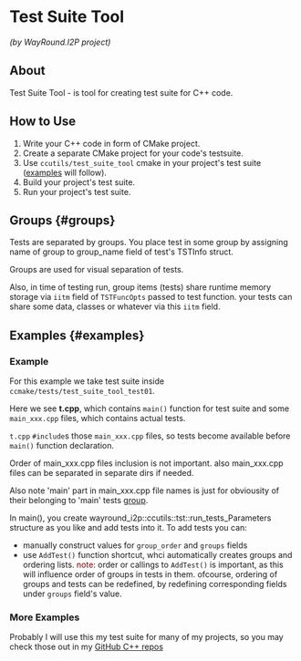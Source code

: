 # Test Suite Tool

<em>(by WayRound.I2P project)</em>

## About

Test Suite Tool - is tool for creating test suite for C++ code.

## How to Use

1. Write your C++ code in form of CMake project.
1. Create a separate CMake project for your code's testsuite.
1. Use `ccutils/test_suite_tool` cmake in your project's test suite ([examples](#examples) will follow).
1. Build your project's test suite.
1. Run your project's test suite.

## Groups {#groups}

Tests are separated by groups. You place test in some group by assigning
name of group to group_name field of test's TSTInfo struct.

Groups are used for visual separation of tests.

Also, in time of testing run, group items (tests) share runtime memory storage 
via `iitm` field of `TSTFuncOpts` passed to test function. your tests can share 
some data, classes or whatever via this `iitm` field.

## Examples {#examples}

### Example

For this example we take test suite inside `ccmake/tests/test_suite_tool_test01`.

Here we see **t.cpp**, which contains `main()` function for test suite and some 
`main_xxx.cpp` files, which contains actual tests.

`t.cpp` `#include`s those `main_xxx.cpp` files, so tests become 
available before `main()` function declaration.

Order of main_xxx.cpp files inclusion is not important. also main_xxx.cpp files
can be separated in separate dirs if needed.

Also note 'main' part in main_xxx.cpp file names is just for obviousity of 
their belonging to 'main' tests [group](#groups).

In main(), you create wayround_i2p::ccutils::tst::run_tests_Parameters 
structure as you like and add tests into it.
To add tests you can:

- manually construct values for `group_order` and `groups` 
fields
- use `AddTest()` function shortcut, whci automatically creates groups and 
  ordering lists. <span style="color:maroon;">note:</span> order or callings to 
 `AddTest()` is important, as this will influence order of groups in tests in 
 them. ofcourse, ordering of groups and tests can be redefined, by redefining
 corresponding fields under `groups` field's value.

### More Examples

Probably I will use this my test suite for many of my projects, so you may 
check those out in my [GitHub C++ repos](https://github.com/AnimusPEXUS?tab=repositories&q=&type=&language=c%2B%2B&sort=)